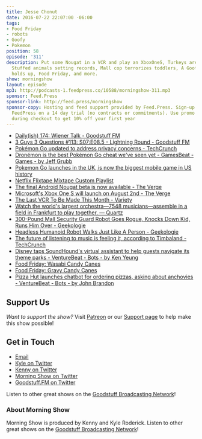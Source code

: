 ```yaml
---
title: Jesse Chonut
date: 2016-07-22 22:07:00 -06:00
tags:
- Food Friday
- robots
- Goofy
- Pokemon
position: 58
episode: '311'
description: Put some Nougat in a VCR and play an XboxOneS, Turkeys are good at freezing,
  Stuffed animals setting records, Mall cop terrorizes toddlers, A Goofy Movie still
  holds up, Food Friday, and more.
show: morningshow
layout: episode
mp3: http://podcasts-1.feedpress.co/10588/morningshow-311.mp3
sponsor: Feed.Press
sponsor-link: http://feed.press/morningshow
sponsor-copy: Hosting and feed support provided by Feed.Press. Sign-up today and try
  FeedPress on a 14 day trial (no contracts or commitments). Use promo code `morningshow`
  during checkout to get 10% off your first year
---
```


* [Daily(ish) 174: Wiener Talk - Goodstuff FM](http://goodstuff.fm/dailyish/174)
* [3 Guys 3 Questions #113: S07:E08.5 - Lightning Round - Goodstuff FM](http://goodstuff.fm/3g3q/113)
* [Pokémon Go updated to address privacy concerns - TechCrunch](https://techcrunch.com/2016/07/12/pokemon-go-update-addresses-privacy-concerns/?ncid=rss&utm_source=feedburner&utm_medium=feed&utm_campaign=Feed%3A+Techcrunch+%28TechCrunch%29)
* [Dronémon is the best Pokémon Go cheat we've seen yet - GamesBeat - Games - by Jeff Grubb](http://venturebeat.com/2016/07/12/dronemon-is-the-best-pokemon-go-cheat-weve-seen-yet/)
* [Pokemon Go launches in the UK, is now the biggest mobile game in US history](http://appleinsider.com/articles/16/07/14/pokemon_go_launches_in_the_uk_is_now_the_biggest_mobile_game_in_us_history.html)
* [Netflix Flixtape Mixtape Custom Playlist](http://www.refinery29.com/2016/07/116995/netflix-flixtape?utm_source=googlenewsstand&utm_medium=rss)
* [The final Android Nougat beta is now available - The Verge](http://www.theverge.com/circuitbreaker/2016/7/18/12214636/android-nougat-final-beta-now-available)
* [Microsoft's Xbox One S will launch on August 2nd - The Verge](http://www.theverge.com/2016/7/18/12211800/xbox-one-s-release-date-august-2)
* [The Last VCR To Be Made This Month - Variety](http://variety.com/2016/biz/news/vcr-video-cassette-recorder-end-production-1201819406/)
* [Watch the world's largest orchestra—7548 musicians—assemble in a field in Frankfurt to play together. — Quartz](http://qz.com/729230/watch-the-worlds-largest-orchestra-perform-with-over-7500-musicians/)
* [300-Pound Mall Security Guard Robot Goes Rogue, Knocks Down Kid, Runs Him Over - Geekologie](http://geekologie.com/2016/07/300-pound-mall-security-robot-goes-rogue.php)
* [Headless Humanoid Robot Walks Just Like A Person - Geekologie](http://geekologie.com/2016/07/headless-humanoid-robot-walks-just-like.php)
* [The future of listening to music is feeling it, according to Timbaland - TechCrunch](https://techcrunch.com/2016/07/12/the-future-of-listening-to-music-feeling-it-according-to-timbaland/?ncid=rss&utm_source=feedburner&utm_medium=feed&utm_campaign=Feed%3A+Techcrunch+%28TechCrunch%29)
* [Disney taps SoundHound's virtual assistant to help guests navigate its theme parks - VentureBeat - Bots - by Ken Yeung](http://venturebeat.com/2016/07/12/disney-taps-soundhounds-virtual-assistant-to-help-guests-navigate-its-theme-parks/)
* [Food Friday: Wasabi Candy Canes](https://www.amazon.com/gp/product/B00FGJ6OU0/ref=oh_aui_detailpage_o05_s00?ie=UTF8&psc=1)
* [Food Friday: Gravy Candy Canes](https://www.amazon.com/Accoutrements-Gravy-Candy-Canes-6ct/dp/B00FHNK596/ref=pd_sim_21_4?ie=UTF8&dpID=51tVt-8E4WL&dpSrc=sims&preST=_AC_UL320_SR320%2C320_&psc=1&refRID=K98EA9TEZY25QBMQWE88)
* [Pizza Hut launches chatbot for ordering pizzas, asking about anchovies - VentureBeat - Bots - by John Brandon](http://venturebeat.com/2016/07/12/pizza-hut-launches-chatbot-for-ordering-pizzas-asking-about-anchovies/)

## Support Us
*Want to support the show?* Visit [Patreon](http://patreon.com/morningshow) or our [Support page](http://goodstuff.fm/support) to help make this show possible!

## Get in Touch
* [Email](mailto:kyle@goodstuff.fm)
* [Kyle on Twitter](http://twitter.com/dogburps)
* [Kenny on Twitter](http://twitter.com/pizzarobotics)
* [Morning Show on Twitter](http://twitter.com/morningshowam)
* [Goodstuff.FM on Twitter](http://twitter.com/goodstufffm)

Listen to other great shows on the [Goodstuff Broadcasting Network](http://goodstuff.fm/shows)!

### About Morning Show
Morning Show is produced by Kenny and Kyle Roderick. Listen to other great shows on the [Goodstuff Broadcasting Network](http://goodstuff.fm/)!

